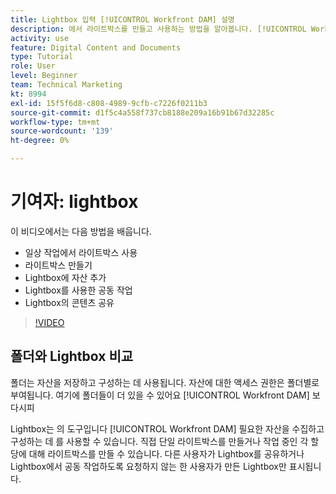 ```yaml
---
title: Lightbox 입력 [!UICONTROL Workfront DAM] 설명
description: 에서 라이트박스를 만들고 사용하는 방법을 알아봅니다. [!UICONTROL Workfront DAM].
activity: use
feature: Digital Content and Documents
type: Tutorial
role: User
level: Beginner
team: Technical Marketing
kt: 8994
exl-id: 15f5f6d8-c808-4989-9cfb-c7226f0211b3
source-git-commit: d1f5c4a558f737cb8188e209a16b91b67d32285c
workflow-type: tm+mt
source-wordcount: '139'
ht-degree: 0%

---
```


# 기여자: lightbox

이 비디오에서는 다음 방법을 배웁니다.

* 일상 작업에서 라이트박스 사용
* 라이트박스 만들기
* Lightbox에 자산 추가
* Lightbox를 사용한 공동 작업
* Lightbox의 콘텐츠 공유

>[!VIDEO](https://video.tv.adobe.com/v/335254/?quality=12)

## 폴더와 Lightbox 비교

폴더는 자산을 저장하고 구성하는 데 사용됩니다. 자산에 대한 액세스 권한은 폴더별로 부여됩니다. 여기에 폴더들이 더 있을 수 있어요 [!UICONTROL Workfront DAM] 보다시피

Lightbox는 의 도구입니다 [!UICONTROL Workfront DAM] 필요한 자산을 수집하고 구성하는 데 를 사용할 수 있습니다. 직접 단일 라이트박스를 만들거나 작업 중인 각 할당에 대해 라이트박스를 만들 수 있습니다. 다른 사용자가 Lightbox를 공유하거나 Lightbox에서 공동 작업하도록 요청하지 않는 한 사용자가 만든 Lightbox만 표시됩니다.
